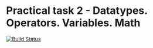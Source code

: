 # Practical task 2 - Datatypes. Operators. Variables. Math

[![Build Status](https://travis-ci.com/itmo-java-basics-2020/task-2-datatypes-operators-NikolayDupak.svg?branch=master)](https://travis-ci.com/itmo-java-basics-2020/task-2-datatypes-operators-NikolayDupak)
